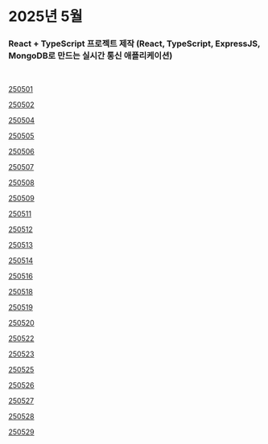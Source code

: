 # 2025년 5월

### React + TypeScript 프로젝트 제작 (React, TypeScript, ExpressJS, MongoDB로 만드는 실시간 통신 애플리케이션)

<br />

[250501](/DateLink/2025-05/250501.md)

[250502](/DateLink/2025-05/250502.md)

[250504](/DateLink/2025-05/250504.md)

[250505](/DateLink/2025-05/250505.md)

[250506](/DateLink/2025-05/250506.md)

[250507](/DateLink/2025-05/250507.md)

[250508](/DateLink/2025-05/250508.md)

[250509](/DateLink/2025-05/250509.md)

[250511](/DateLink/2025-05/250511.md)

[250512](/DateLink/2025-05/250512.md)

[250513](/DateLink/2025-05/250513.md)

[250514](/DateLink/2025-05/250514.md)

[250516](/DateLink/2025-05/250516.md)

[250518](/DateLink/2025-05/250518.md)

[250519](/DateLink/2025-05/250519.md)

[250520](/DateLink/2025-05/250520.md)

[250522](/DateLink/2025-05/250522.md)

[250523](/DateLink/2025-05/250523.md)

[250525](/DateLink/2025-05/250525.md)

[250526](/DateLink/2025-05/250526.md)

[250527](/DateLink/2025-05/250527.md)

[250528](/DateLink/2025-05/250528.md)

[250529](/DateLink/2025-05/250529.md)

<!--

[250530](/DateLink/2025-05/250530.md) -->
